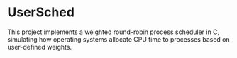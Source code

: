 # UserSched
This project implements a weighted round-robin process scheduler in C, simulating how operating systems allocate CPU time to processes based on user-defined weights.
